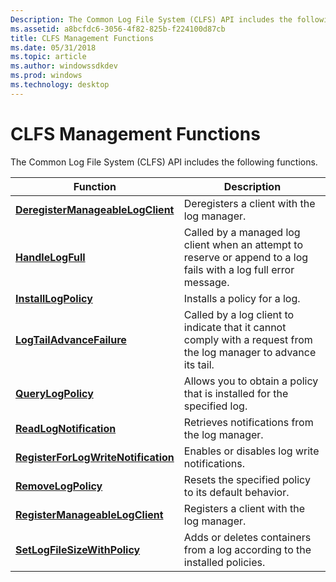 ```yaml
---
Description: The Common Log File System (CLFS) API includes the following functions.
ms.assetid: a8bcfdc6-3056-4f82-825b-f224100d87cb
title: CLFS Management Functions
ms.date: 05/31/2018
ms.topic: article
ms.author: windowssdkdev
ms.prod: windows
ms.technology: desktop
---
```


# CLFS Management Functions

The Common Log File System (CLFS) API includes the following functions.



| Function                                                                              | Description                                                                                                                  |
|---------------------------------------------------------------------------------------|------------------------------------------------------------------------------------------------------------------------------|
| [**DeregisterManageableLogClient**](/windows/win32/Clfsmgmtw32/nf-clfsmgmtw32-deregistermanageablelogclient?branch=master)<br/>     | Deregisters a client with the log manager.<br/>                                                                        |
| [**HandleLogFull**](/windows/win32/Clfsmgmtw32/nf-clfsmgmtw32-handlelogfull?branch=master)<br/>                                     | Called by a managed log client when an attempt to reserve or append to a log fails with a log full error message.<br/> |
| [**InstallLogPolicy**](/windows/win32/Clfsmgmtw32/nf-clfsmgmtw32-installlogpolicy?branch=master)<br/>                               | Installs a policy for a log.<br/>                                                                                      |
| [**LogTailAdvanceFailure**](/windows/win32/ClfsMgmtw32/nf-clfsmgmtw32-logtailadvancefailure?branch=master)<br/>                     | Called by a log client to indicate that it cannot comply with a request from the log manager to advance its tail.<br/> |
| [**QueryLogPolicy**](/windows/win32/Clfsmgmtw32/nf-clfsmgmtw32-querylogpolicy?branch=master)<br/>                                   | Allows you to obtain a policy that is installed for the specified log.<br/>                                            |
| [**ReadLogNotification**](/windows/win32/Clfsmgmtw32/nf-clfsmgmtw32-readlognotification?branch=master)<br/>                         | Retrieves notifications from the log manager.<br/>                                                                     |
| [**RegisterForLogWriteNotification**](/windows/win32/ClfsMgmtw32/nf-clfsmgmtw32-registerforlogwritenotification?branch=master)<br/> | Enables or disables log write notifications.<br/>                                                                      |
| [**RemoveLogPolicy**](/windows/win32/Clfsmgmtw32/nf-clfsmgmtw32-removelogpolicy?branch=master)<br/>                                 | Resets the specified policy to its default behavior.<br/>                                                              |
| [**RegisterManageableLogClient**](/windows/win32/Clfsmgmtw32/nf-clfsmgmtw32-registermanageablelogclient?branch=master)<br/>         | Registers a client with the log manager.<br/>                                                                          |
| [**SetLogFileSizeWithPolicy**](/windows/win32/Clfsmgmtw32/nf-clfsmgmtw32-setlogfilesizewithpolicy?branch=master)<br/>               | Adds or deletes containers from a log according to the installed policies.<br/>                                        |



 

 

 




